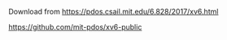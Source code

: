 Download from https://pdos.csail.mit.edu/6.828/2017/xv6.html

https://github.com/mit-pdos/xv6-public

